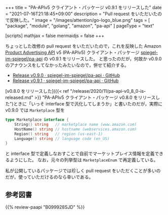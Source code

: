 +++
title = "PA-APIv5 クライアント・パッケージ v0.9.1 をリリースした"
date =  "2021-07-16T21:18:45+09:00"
description = "Pull request をいただいたので反映した。"
image = "/images/attention/go-logo_blue.png"
tags = [ "package", "module", "golang", "amazon", "pa-api" ]
pageType = "text"

[scripts]
  mathjax = false
  mermaidjs = false
+++

ちょっとした改修の pull request をいただいたので，これを反映した Amazon [Product Advertising API][PA-API] v5 (PA-APIv5) クライアント・パッケージ [spiegel-im-spiegel/pa-api] の v0.9.1 をリリースした。
と思ったのだが，何故か v0.9.0 のアナウンスをしてなかったみたいなので，併せて紹介する。

- [Release v0.9.0 · spiegel-im-spiegel/pa-api · GitHub](https://github.com/spiegel-im-spiegel/pa-api/releases/tag/v0.9.0)
- [Release v0.9.1 · spiegel-im-spiegel/pa-api · GitHub](https://github.com/spiegel-im-spiegel/pa-api/releases/tag/v0.9.1)

[v0.8.0 をリリースした]({{< ref "/release/2020/11/pa-api-v0_8_0-is-released.md" >}} "PA-APIv5 クライアント・パッケージ v0.8.0 をリリースした")ときに「いっそ interface 型で汎化してしまうか」と書いたのだが，実際に v0.9.0 では `Marketplace` 型を

```go
type Marketplace interface {
    String() string   // marketplace name (www.amazon.com)
    HostName() string // hostname (webservices.amazon.com)
    Region() string   // region (us-east-1)
    Language() string // language code (en_US)
}
```

と interface 型で定義しなおすことで自前でマーケットプレイス情報を定義できるようにした。
なお，元々の列挙型は `MarketplaceEnum` で再定義している。

私が公開しているパッケージでは珍しく pull request をいただくことが多いのだが，使っていただけるのなら幸いである。

[Go]: https://go.dev/
[spiegel-im-spiegel/pa-api]: https://github.com/spiegel-im-spiegel/pa-api "spiegel-im-spiegel/pa-api: APIs for Amazon Product Advertising API v5 by Golang"
[PA-API]: https://affiliate.amazon.co.jp/assoc_credentials/home "Product Advertising API"

## 参考図書

{{% review-paapi "B099928SJD" %}} <!-- プログラミング言語Go -->

